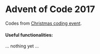 # Advent of Code 2017

Codes from [Christmas coding event](https://adventofcode.com/2017). 

#### Useful functionalities: 

... nothing yet ...